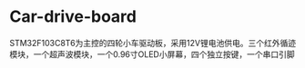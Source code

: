 # Car-drive-board
STM32F103C8T6为主控的四轮小车驱动板，采用12V锂电池供电。三个红外循迹模块，一个超声波模块，一个0.96寸OLED小屏幕，四个独立按键，一个串口引脚
